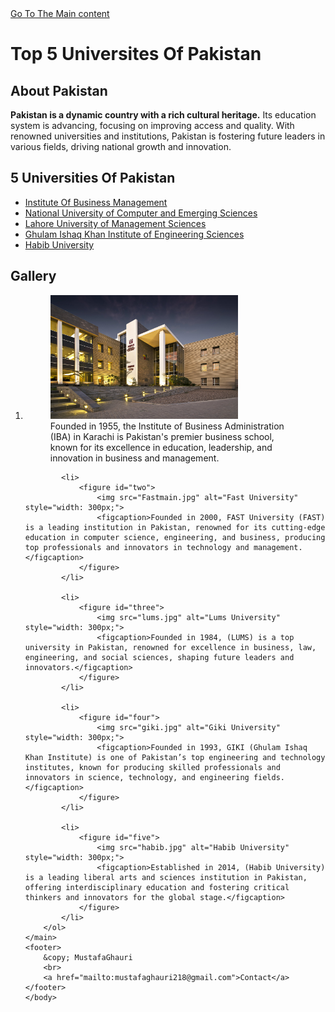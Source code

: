 <!DOCTYPE html>
<html lang="en">
<head>
    <meta charset="UTF-8">
    <meta name="viewport" content="width=device-width, initial-scale=1.0">
    <title>Top Universities Of Pakistan</title>
</head>
<body>
    <main>
        <a href="#main">Go To The Main content</a>
        <h1>Top 5 Universites Of Pakistan</h1>
        <div>
            <h2>About Pakistan</h2>
            <p><strong>Pakistan is a dynamic country with a rich cultural heritage.</strong> Its education system is advancing, focusing on improving access and quality. With renowned universities and institutions, Pakistan is fostering future leaders in various fields, driving national growth and innovation.</p>
        </div>
        <div>
            <h2 id="main">5 Universities Of Pakistan</h2>
        </div>
        <ul>
            <li><a href="https://www.iba.edu.pk/">Institute Of Business Management</a></li>
            <li><a href="https://khi.nu.edu.pk/"> National University of Computer and Emerging Sciences</a></li>
            <li><a href="https://lums.edu.pk/">Lahore University of Management Sciences</a></li>
            <li><a href="https://giki.edu.pk/">Ghulam Ishaq Khan Institute of Engineering Sciences</a></li>
            <li><a href="https://habib.edu.pk/">Habib University</a></li>
        </ul>
        <h2>Gallery</h2>
        <ol>
            <li>
                <figure id="one">
                    <img src="Iba.jpeg" alt="Iba University" style="width: 300px;">
                <figcaption>Founded in 1955, the Institute of Business Administration (IBA) in Karachi is Pakistan's premier business school, known for its excellence in education, leadership, and innovation in business and management.</figcaption> 
            </figure>
            </li>
    
            <li>
                <figure id="two">
                    <img src="Fastmain.jpg" alt="Fast University" style="width: 300px;">
                    <figcaption>Founded in 2000, FAST University (FAST) is a leading institution in Pakistan, renowned for its cutting-edge education in computer science, engineering, and business, producing top professionals and innovators in technology and management.</figcaption>
                </figure>
            </li>
            
            <li>
                <figure id="three">
                    <img src="lums.jpg" alt="Lums University" style="width: 300px;">
                    <figcaption>Founded in 1984, (LUMS) is a top university in Pakistan, renowned for excellence in business, law, engineering, and social sciences, shaping future leaders and innovators.</figcaption>
                </figure>
            </li>
            
            <li>
                <figure id="four">
                    <img src="giki.jpg" alt="Giki University" style="width: 300px;">
                    <figcaption>Founded in 1993, GIKI (Ghulam Ishaq Khan Institute) is one of Pakistan’s top engineering and technology institutes, known for producing skilled professionals and innovators in science, technology, and engineering fields.</figcaption>
                </figure>
            </li>
            
            <li>
                <figure id="five">
                    <img src="habib.jpg" alt="Habib University" style="width: 300px;">
                    <figcaption>Established in 2014, (Habib University) is a leading liberal arts and sciences institution in Pakistan, offering interdisciplinary education and fostering critical thinkers and innovators for the global stage.</figcaption>
                </figure>
            </li>
        </ol>
    </main>
    <footer>
        &copy; MustafaGhauri 
        <br>
        <a href="mailto:mustafaghauri218@gmail.com">Contact</a>
    </footer>
    </body>
</html>
